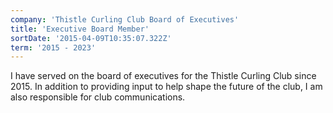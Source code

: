 ```yaml
---
company: 'Thistle Curling Club Board of Executives'
title: 'Executive Board Member'
sortDate: '2015-04-09T10:35:07.322Z'
term: '2015 - 2023'
---
```

I have served on the board of executives for the Thistle Curling Club since 2015. In addition to providing input to help shape the future of the club, I am also responsible for club communications.
